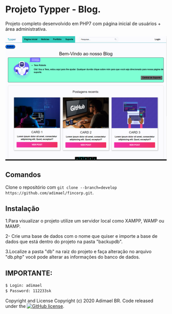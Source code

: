 # Projeto Typper - Blog.

Projeto completo desenvolvido em PHP7 com página inicial de usuários + área administrativa.

![Screenshot](blog-typper.png)

## Comandos

Clone o repositório com `git clone --branch=develop https://github.com/adimael/fincorp.git`.

## Instalação

1.Para visualizar o projeto utilize um servidor local como XAMPP, WAMP ou MAMP.

2- Crie uma base de dados com o nome que quiser e importe a base de dados que está dentro do projeto na pasta "backupdb".

3.Localize a pasta "db" na raiz do projeto e faça alteração no arquivo "db.php" você pode alterar as informações do banco de dados.

## IMPORTANTE:

```sh
$ Login: adimael
$ Password: 112233sk
```
Copyright and License
Copyright (c) 2020 Adimael BR. Code released under the [![GitHub license](https://img.shields.io/badge/license-MIT-blue.svg)](https://raw.githubusercontent.com/adimael/typper-blog/master/LICENSE?token=AGUZ7QPBHJEDLZP23ENNPRK75ZCAA).
